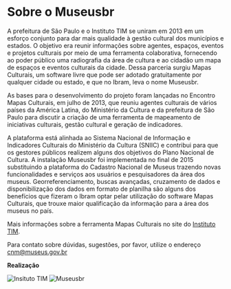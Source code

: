 # Sobre o Museusbr

A prefeitura de São Paulo e o Instituto TIM se uniram em 2013 em um esforço conjunto para dar mais qualidade à gestão cultural dos municípios e estados. O objetivo era reunir informações sobre agentes, espaços, eventos e projetos culturais por meio de uma ferramenta colaborativa, fornecendo ao poder público uma radiografia da área de cultura e ao cidadão um mapa de espaços e eventos culturais da cidade. Dessa parceria surgiu Mapas Culturais, um software livre que pode ser adotado gratuitamente por qualquer cidade ou estado, e que no Ibram, leva o nome Museusbr.

As bases para o desenvolvimento do projeto foram lançadas no Encontro Mapas Culturais, em julho de 2013, que reuniu agentes culturais de vários países da América Latina, do Ministério da Cultura e da prefeitura de São Paulo para discutir a criação de uma ferramenta de mapeamento de iniciativas culturais, gestão cultural e geração de indicadores.

A plataforma está alinhada ao Sistema Nacional de Informação e Indicadores Culturais do Ministério da Cultura (SNIIC) e contribui para que os gestores públicos realizem alguns dos objetivos do Plano Nacional de Cultura. A instalação Museusbr foi implementada no final de 2015 substituindo a plataforma do Cadastro Nacional de Museus trazendo novas funcionalidades e serviços aos usuários e pesquisadores da área dos museus. Georreferenciamento, buscas avançadas, cruzamento de dados e disponibilização dos dados em formato de planilha são alguns dos benefícios que fizeram o Ibram optar pelar utilização do software Mapas Culturais, que trouxe maior qualificação da informação para a área dos museus no país.

Mais informações sobre a ferramenta Mapas Culturais no site do [Instituto TIM](https://institutotim.org.br/project/mapas-culturais/).

Para contato sobre dúvidas, sugestões, por favor, utilize o endereço cnm@museus.gov.br

**Realização**

<img class="sobre-logo-prefeitura alignleft" src="/assets/museus/img/instituto-tim-white.png" alt="Insituto TIM" />
<img class="sobre-logo-prefeitura alignleft" src="/assets/museus/img/logo-site.png" alt="Museusbr" />
